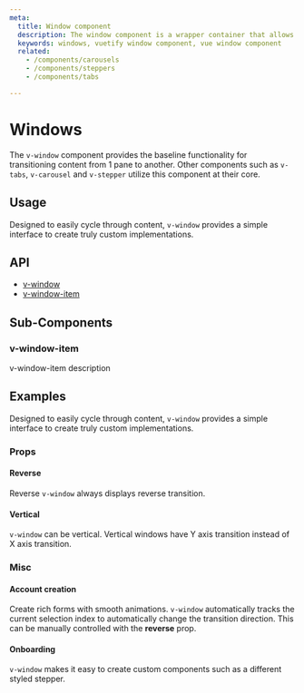 ```yaml
---
meta:
  title: Window component
  description: The window component is a wrapper container that allows transitioning between content. It serves as the baseline for tabs and carousels.
  keywords: windows, vuetify window component, vue window component
  related:
    - /components/carousels
    - /components/steppers
    - /components/tabs

---
```


# Windows

The `v-window` component provides the baseline functionality for transitioning content from 1 pane to another. Other components such as `v-tabs`, `v-carousel` and `v-stepper` utilize this component at their core.

<entry-ad />

## Usage

Designed to easily cycle through content, `v-window` provides a simple interface to create truly custom implementations.

<example file="v-window/usage" />

## API

- [v-window](../../api/v-window)
- [v-window-item](../../api/v-window-item)

## Sub-Components

### v-window-item

v-window-item description

## Examples

Designed to easily cycle through content, `v-window` provides a simple interface to create truly custom implementations.

### Props

#### Reverse

Reverse `v-window` always displays reverse transition.

<example file="v-window/prop-reverse" />

#### Vertical

`v-window` can be vertical. Vertical windows have Y axis transition instead of X axis transition.

<example file="v-window/prop-vertical" />

### Misc

#### Account creation

Create rich forms with smooth animations. `v-window` automatically tracks the current selection index to automatically change the transition direction. This can be manually controlled with the **reverse** prop.

<example file="v-window/misc-account-creation" />

#### Onboarding

`v-window` makes it easy to create custom components such as a different styled stepper.

<example file="v-window/misc-onboarding" />

<backmatter />
